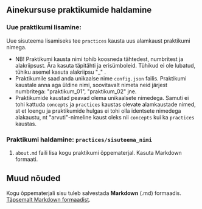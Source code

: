 ## Ainekursuse praktikumide haldamine

### Uue praktikumi lisamine:

Uue sisuteema lisamiseks tee `practices` kausta uus alamkaust praktikumi nimega. <br />
- NB! Praktikumi kausta nimi tohib koosneda tähtedest, numbritest ja alakriipsust. Ära kasuta täpitähti ja erisümboleid. Tühikud ei ole lubatud, tühiku asemel kasuta alakriipsu "_" . <br />
- Praktikumile saad anda unikaalse nime `config.json` failis. Praktikumi kaustale anna aga üldine nimi, soovitavalt nimeta neid järjest numbritega: "praktikum_01", "praktikum_02" jne.
- Praktikumide kaustad peavad olema unikaalsete nimedega. Samuti ei tohi kattuda `concepts` ja `practices` kaustas olevate alamkaustade nimed, st et loengu ja praktikumide hulgas ei tohi olla identsete nimedega alakaustu, nt  "arvuti"-nimeline kaust oleks nii `concepts` kui ka `practices` kaustas.

### Praktikumi haldamine: `practices/sisuteema_nimi`
1) `about.md` faili lisa kogu praktikumi õppematerjal. Kasuta Markdown formaati. <br />

## Muud nõuded

Kogu õppematerjali sisu tuleb salvestada **Markdown** (.md) formaadis. [Täpsemalt Markdown formaadist](https://github.com/tluhk/HK_Programmeerimine-II#muud-nõuded).
    
    
    
    
    
